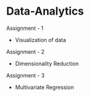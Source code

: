 # Data-Analytics

Assignment - 1
+ Visualization of data

Assignment - 2
+ Dimensionality Reduction

Assignment - 3
+ Multivariate Regression

